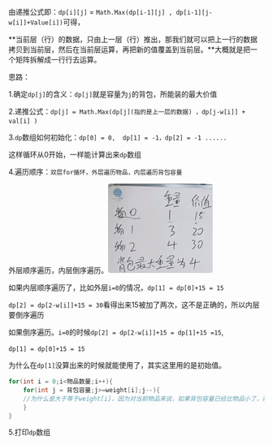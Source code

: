 由递推公式即：`dp[i][j]` = `Math.Max(dp[i-1][j] , dp[i-1][j-w[i]]+Value[i])`可得，

**当前层（行）的数据，只由上一层（行）推出，那我们就可以把上一行的数据拷贝到当前层，然后在当前层运算，再把新的值覆盖到当前层。**大概就是把一个矩阵拆解成一行行去运算。

思路：

1.确定`dp[j]`的含义：`dp[j]`就是容量为`j`的背包，所能装的最大价值

2.递推公式：`dp[j] = Math.Max(dp[j](指的是上一层的数据) ，dp[j-w[i]] + val[i] )`

3.`dp`数组如何初始化：`dp[0] = 0,  dp[1] = -1，dp[2] = -1 ......`

这样循环从0开始，一样能计算出来`dp`数组

4.遍历顺序：`双层for循环，外层遍历物品，内层遍历背包容量`

外层顺序遍历，内层倒序遍历。![QQ_1742353464586](./10.用一维数组解决背包.assets/QQ_1742353464586.png)

如果内层顺序遍历了，比如外层`i=0`的情况，`dp[1] = dp[0]+15 = 15`

`dp[2] = dp[2-w[i]]+15 = 30`看得出来15被加了两次，这不是正确的，所以内层要倒序遍历

如果倒序遍历。`i=0`的时候`dp[2] = dp[2-w[i]]+15 = dp[1]+15 =15`,

`dp[1] = dp[0]+15 = 15`

为什么在`dp[1]`没算出来的时候就能使用了，其实这里用的是初始值。

```c#
for(int i = 0;i<物品数量;i++){
	for(int j = 背包容量;j>=weight[i];j--){
	//为什么是大于等于weight[i]，因为对当前物品来说，如果背包容量已经比物品小了，那就没必要遍历了，直接让他保持初始值就行
	}
}
```

5.打印`dp`数组


